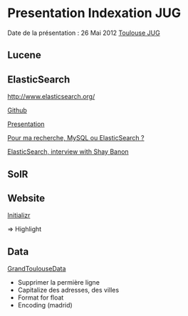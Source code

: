 Presentation Indexation JUG
===========================

Date de la présentation : 26 Mai 2012
[Toulouse JUG]()


Lucene
------

ElasticSearch
-------------

<http://www.elasticsearch.org/>

[Github](https://github.com/elasticsearch)

[Presentation](http://www.infoq.com/presentations/ElasticSearch)

[Pour ma recherche, MySQL ou ElasticSearch ?](http://www.cestpasdur.com/2012/04/01/elasticsearch-vs-mysql-recherche)

[ElasticSearch, interview with Shay Banon](http://www.touilleur-express.fr/2011/04/12/elasticsearch-interview-with-shay-banon/)

SolR
----


Website
-------
[Initializr](http://www.initializr.com/)

=> Highlight


Data
----
[GrandToulouseData](http://data.grandtoulouse.fr/)

* Supprimer la permière ligne
* Capitalize des adresses, des villes
* Format for float
* Encoding (madrid)
